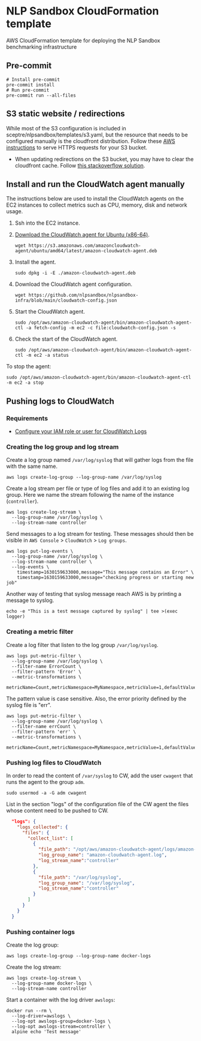 # NLP Sandbox CloudFormation template

AWS CloudFormation template for deploying the NLP Sandbox benchmarking infrastructure

## Pre-commit

```console
# Install pre-commit
pre-commit install
# Run pre-commit
pre-commit run --all-files
```

## S3 static website / redirections

While most of the S3 configuration is included in sceptre/nlpsandbox/templates/s3.yaml, but the resource that needs to be configured manually is the cloudfront distribution.  Follow these [AWS instructions](https://aws.amazon.com/premiumsupport/knowledge-center/cloudfront-https-requests-s3/) to serve HTTPS requests for your S3 bucket.

- When updating redirections on the S3 bucket, you may have to clear the cloudfront cache.  Follow [this stackoverflow solution](https://stackoverflow.com/questions/22021651/amazon-s3-and-cloudfront-cache-how-to-clear-cache-or-synchronize-their-cache/63238713#63238713).

## Install and run the CloudWatch agent manually

The instructions below are used to install the CloudWatch agents on the EC2
instances to collect metrics such as CPU, memory, disk and network usage.

1. Ssh into the EC2 instance.
2. [Download the CloudWatch agent for Ubuntu (x86-64)].

    ```console
    wget https://s3.amazonaws.com/amazoncloudwatch-agent/ubuntu/amd64/latest/amazon-cloudwatch-agent.deb
    ```

3. Install the agent.

    ```console
    sudo dpkg -i -E ./amazon-cloudwatch-agent.deb
    ```

4. Download the CloudWatch agent configuration.

    ```console
    wget https://github.com/nlpsandbox/nlpsandbox-infra/blob/main/cloudwatch-config.json
    ```

5. Start the CloudWatch agent.

    ```console
    sudo /opt/aws/amazon-cloudwatch-agent/bin/amazon-cloudwatch-agent-ctl -a fetch-config -m ec2 -c file:cloudwatch-config.json -s
    ```

6. Check the start of the CloudWatch agent.

    ```console
    sudo /opt/aws/amazon-cloudwatch-agent/bin/amazon-cloudwatch-agent-ctl -m ec2 -a status
    ```

To stop the agent:

```console
sudo /opt/aws/amazon-cloudwatch-agent/bin/amazon-cloudwatch-agent-ctl -m ec2 -a stop
```

## Pushing logs to CloudWatch

### Requirements

- [Configure your IAM role or user for CloudWatch Logs]

### Creating the log group and log stream

Create a log group named `/var/log/syslog` that will gather logs from the file
with the same name.

```console
aws logs create-log-group --log-group-name /var/log/syslog
```

Create a log stream per file or type of log files and add it to an existing log
group. Here we name the stream following the name of the instance
(`controller`).

```console
aws logs create-log-stream \
  --log-group-name /var/log/syslog \
  --log-stream-name controller
```

Send messages to a log stream for testing. These messages should then be visible
in `AWS Console` > `CloudWatch` > `Log groups`.

```console
aws logs put-log-events \
  --log-group-name /var/log/syslog \
  --log-stream-name controller \
  --log-events \
    timestamp=1630159633000,message="This message contains an Error" \
    timestamp=1630159633000,message="checking progress or starting new job"
```

Another way of testing that syslog message reach AWS is by printing a message to
syslog.

```console
echo -e "This is a test message captured by syslog" | tee >(exec logger)
```

### Creating a metric filter

Create a log filter that listen to the log group `/var/log/syslog`.

```console
aws logs put-metric-filter \
  --log-group-name /var/log/syslog \
  --filter-name ErrorCount \
  --filter-pattern 'Error' \
  --metric-transformations \
      metricName=Count,metricNamespace=MyNamespace,metricValue=1,defaultValue=0
```

The pattern value is case sensitive. Also, the error priority defined by the
syslog file is "err".

```console
aws logs put-metric-filter \
  --log-group-name /var/log/syslog \
  --filter-name errCount \
  --filter-pattern 'err' \
  --metric-transformations \
      metricName=Count,metricNamespace=MyNamespace,metricValue=1,defaultValue=0
```

### Pushing log files to CloudWatch

In order to read the content of `/var/syslog` to CW, add the user `cwagent` that
runs the agent to the group `adm`.

```console
sudo usermod -a -G adm cwagent
```

List in the section "logs" of the configuration file of the CW agent the files
whose content need to be pushed to CW.

```json
  "logs": {
    "logs_collected": {
      "files": {
        "collect_list": [
          {
            "file_path": "/opt/aws/amazon-cloudwatch-agent/logs/amazon-cloudwatch-agent.log",
            "log_group_name": "amazon-cloudwatch-agent.log",
            "log_stream_name":"controller"
          },
          {
            "file_path": "/var/log/syslog",
            "log_group_name": "/var/log/syslog",
            "log_stream_name":"controller"
          }
        ]
      }
    }
  }
```

### Pushing container logs

Create the log group:

```console
aws logs create-log-group --log-group-name docker-logs
```

Create the log stream:

```console
aws logs create-log-stream \
  --log-group-name docker-logs \
  --log-stream-name controller
```

Start a container with the log driver `awslogs`:

```console
docker run --rm \
  --log-driver=awslogs \
  --log-opt awslogs-group=docker-logs \
  --log-opt awslogs-stream=controller \
  alpine echo 'Test message'
```

<!-- Links -->

[Download the CloudWatch agent for Ubuntu (x86-64)]: https://docs.aws.amazon.com/AmazonCloudWatch/latest/monitoring/download-cloudwatch-agent-commandline.html
[Configure your IAM role or user for CloudWatch Logs]: https://docs.aws.amazon.com/AmazonCloudWatch/latest/logs/QuickStartEC2Instance.html
